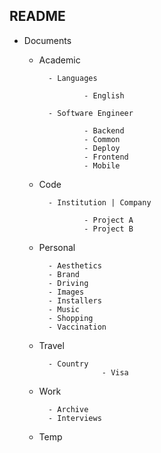 ## README

- Documents

  - Academic

          - Languages

                  - English

          - Software Engineer

                  - Backend
                  - Common
                  - Deploy
                  - Frontend
                  - Mobile

  - Code

          - Institution | Company

                  - Project A
                  - Project B

  - Personal

          - Aesthetics
          - Brand
          - Driving
          - Images
          - Installers
          - Music
          - Shopping
          - Vaccination

  - Travel

          - Country
                      - Visa

  - Work

          - Archive
          - Interviews

  - Temp
